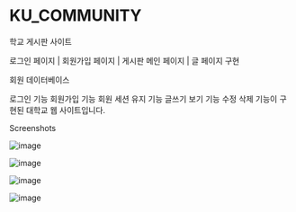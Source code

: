# KU_COMMUNITY
학교 게시판 사이트

로그인 페이지 | 회원가입 페이지 | 게시판 메인 페이지 | 글 페이지 구현

회원 데이터베이스

로그인 기능
회원가입 기능
회원 세션 유지 기능
글쓰기 보기 기능
수정 삭제 기능이 구현된 대학교 웹 사이트입니다.

Screenshots

![image](https://user-images.githubusercontent.com/34633494/86464968-a07e3f00-bd6b-11ea-8d82-a80ab87e3d9c.png)

![image](https://user-images.githubusercontent.com/34633494/86464994-abd16a80-bd6b-11ea-8e0e-0aa453de23e2.png)

![image](https://user-images.githubusercontent.com/34633494/86465201-2a2e0c80-bd6c-11ea-9223-a0116d003da7.png)

![image](https://user-images.githubusercontent.com/34633494/86465217-30bc8400-bd6c-11ea-942a-321cc006a4aa.png)

